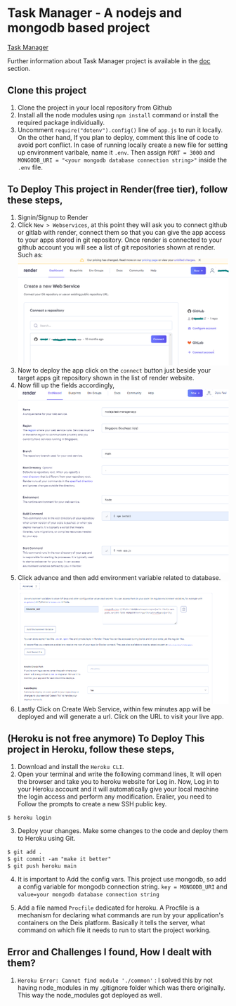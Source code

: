 # Task Manager - A nodejs and mongodb based project

<!--
[Task Manager](https://nodejs-task-manager-dpauld.herokuapp.com/) -->

[Task Manager](https://nodejs-task-manager-app.onrender.com/)

Further information about Task Manager project is available in the [doc](https://github.com/dpauld/node-express-johnsmilga/blob/main/03-task-manager/starter/README.md) section.

## Clone this project

1. Clone the project in your local repository from Github
2. Install all the node modules using `npm install` command or install the required package individually.
3. Uncomment `require("dotenv").config()` line of `app.js` to run it locally. On the other hand, If you plan to deploy, comment this line of code to avoid port conflict. In case of running locally create a new file for setting up environment varibale, name it `.env`. Then assign `PORT = 3000` and `MONGODB_URI = "<your mongodb database connection string>"` inside the `.env` file.
<!--
4. [Optional] If `node_modules` is added in `.gitignore` file, then dont have it in `.gitigone` file. This way the node_modules will get deployed in the server. You may face error if you dont deploy the `node_modules` folder in the server.
   -->

## To Deploy This project in Render(free tier), follow these steps,

1. Signin/Signup to Render
2. Click `New > Webservices`, at this point they will ask you to connect github or gitlab with render, connect them so that you can give the app access to your apps stored in git repository. Once render is connected to your github account you will see a list of git repositories shown at render. Such as: ![Git repo list shown in render](./READMEImages/render_gitrepolist.PNG)
3. Now to deploy the app click on the `connect` button just beside your target apps git repository shown in the list of render website.
4. Now fill up the fields accordingly, ![Initial app deployment settings](./READMEImages/render_appDeploy_settings.PNG)
5. Click advance and then add environment variable related to database. ![Advance app deployment settings](./READMEImages/render_appdeploy_advSettings.PNG)
6. Lastly Click on Create Web Service, within few minutes app will be deployed and will generate a url. Click on the URL to visit your live app.

## (Heroku is not free anymore) To Deploy This project in Heroku, follow these steps,

1. Download and install the `Heroku CLI`.
2. Open your terminal and write the following command lines, It will open the browser and take you to heroku website for Log in. Now, Log in to your Heroku account and it will automatically give your local machine the login access and perform any modification. Eralier, you need to Follow the prompts to create a new SSH public key.

```
$ heroku login
```

3. Deploy your changes. Make some changes to the code and deploy them to Heroku using Git.

```
$ git add .
$ git commit -am "make it better"
$ git push heroku main
```

4. It is important to Add the config vars. This project use mongodb, so add a config variable for mongodb connection string. `key = MONGODB_URI` and `value=your mongodb database connection string`

5. Add a file named `Procfile` dedicated for heroku. A Procfile is a mechanism for declaring what commands are run by your application's containers on the Deis platform. Basically it tells the server, what command on which file it needs to run to start the project working.

## Error and Challenges I found, How I dealt with them?

1. `Heroku Error: Cannot find module './common'` : I solved this by not having node_modules in my .gitignore folder which was there originally. This way the node_modules got deployed as well.
